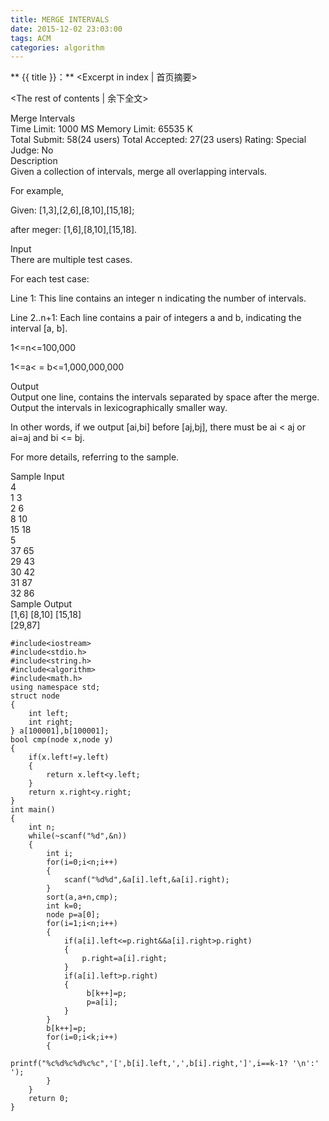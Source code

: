 ```yaml
---
title: MERGE INTERVALS
date: 2015-12-02 23:03:00
tags: ACM
categories: algorithm
---
```


** {{ title }}：** <Excerpt in index | 首页摘要>
<!-- more -->
<The rest of contents | 余下全文>

Merge Intervals   
Time Limit: 1000 MS	Memory Limit: 65535 K    
Total Submit: 58(24 users)	Total Accepted: 27(23 users)	Rating: 	Special Judge: No   
Description   
Given a collection of intervals, merge all overlapping intervals.   

For example,   

Given: [1,3],[2,6],[8,10],[15,18];   

after meger: [1,6],[8,10],[15,18].   
 
Input   
There are multiple test cases.   

For each test case:   

Line 1: This line contains an integer n indicating the number of intervals.   

Line 2..n+1: Each line contains a pair of integers  a and b, indicating the interval [a, b].   

1<=n<=100,000   

1<=a< = b<=1,000,000,000   

Output   
Output one line, contains the intervals separated by space after the merge. Output the intervals in     lexicographically smaller way.   
  
In other words, if we output [ai,bi] before [aj,bj], there must be ai < aj or ai=aj and bi <= bj.   

For more details, referring to the sample.   

Sample Input   
4   
1 3   
2 6   
8 10   
15 18   
5   
37 65   
29 43   
30 42   
31 87   
32 86   
Sample Output   
[1,6] [8,10] [15,18]   
[29,87]   

```
#include<iostream>
#include<stdio.h>
#include<string.h>
#include<algorithm>
#include<math.h>
using namespace std;
struct node
{
    int left;
    int right;
} a[100001],b[100001];
bool cmp(node x,node y)
{
    if(x.left!=y.left)
    {
        return x.left<y.left;
    }
    return x.right<y.right;
}
int main()
{
    int n;
    while(~scanf("%d",&n))
    {
        int i;
        for(i=0;i<n;i++)
        {
            scanf("%d%d",&a[i].left,&a[i].right);
        }
        sort(a,a+n,cmp);
        int k=0;
        node p=a[0];
        for(i=1;i<n;i++)
        {
            if(a[i].left<=p.right&&a[i].right>p.right)
            {
                p.right=a[i].right;
            }
            if(a[i].left>p.right)
            {
                 b[k++]=p;
                 p=a[i];
            }
        }
        b[k++]=p;
        for(i=0;i<k;i++)
        {
            printf("%c%d%c%d%c%c",'[',b[i].left,',',b[i].right,']',i==k-1? '\n':' ');
        }
    }
    return 0;
}
```